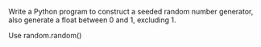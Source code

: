 Write a Python program to construct a seeded random number generator, also generate a float between 0 and 1, excluding 1.

Use random.random()